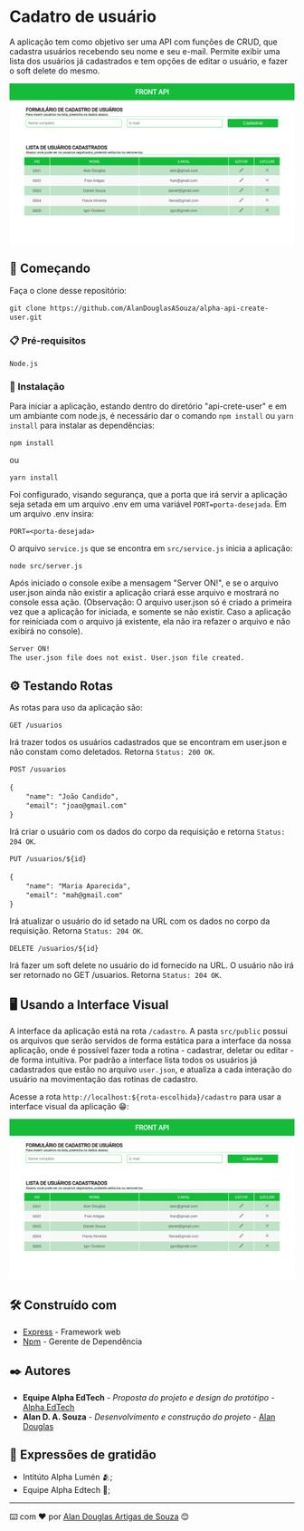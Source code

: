 # Cadatro de usuário

A aplicação tem como objetivo ser uma API com funções de CRUD, que cadastra usuários recebendo seu nome e seu e-mail. Permite exibir uma lista dos usuários já cadastrados e tem opções de editar o usuário, e fazer o soft delete do mesmo.

<div align="center" >
  <img src="/src/public/assets/exemple-02.png" />  
</div>

## 🚀 Começando

Faça o clone desse repositório:

```
git clone https://github.com/AlanDouglasASouza/alpha-api-create-user.git
```

### 📋 Pré-requisitos

```
Node.js
```

### 🔧 Instalação

Para iniciar a aplicação, estando dentro do diretório "api-crete-user" e em um ambiante com node.js, é necessário dar o comando `npm install` ou `yarn install` para instalar as dependências:

```
npm install
```

ou

```
yarn install
```

Foi configurado, visando segurança, que a porta que irá servir a aplicação seja setada em um arquivo .env em uma variável `PORT=porta-desejada`. Em um arquivo .env insira:

```
PORT=<porta-desejada>
```

O arquivo `service.js` que se encontra em `src/service.js` inicia a aplicação:

```
node src/server.js
```

Após iniciado o console exibe a mensagem "Server ON!", e se o arquivo user.json ainda não existir a aplicação criará esse arquivo e mostrará no console essa ação. (Observação: O arquivo user.json só é criado a primeira vez que a aplicação for iniciada, e somente se não existir. Caso a aplicação for reiniciada com o arquivo já existente, ela não ira refazer o arquivo e não exibirá no console).

```
Server ON!
The user.json file does not exist. User.json file created.
```

## ⚙️ Testando Rotas

As rotas para uso da aplicação são:

```
GET /usuarios
```

Irá trazer todos os usuários cadastrados que se encontram em user.json e não constam como deletados. Retorna `Status: 200 OK`.

```
POST /usuarios

{
    "name": "João Candido",
    "email": "joao@gmail.com"
}
```

Irá criar o usuário com os dados do corpo da requisição e retorna `Status: 204 OK`.

```
PUT /usuarios/${id}

{
    "name": "Maria Aparecida",
    "email": "mah@gmail.com"
}
```

Irá atualizar o usuário do id setado na URL com os dados no corpo da requisição. Retorna `Status: 204 OK`.

```
DELETE /usuarios/${id}
```

Irá fazer um soft delete no usuário do id fornecido na URL. O usuário não irá ser retornado no GET /usuarios. Retorna `Status: 204 OK`.

## 🖥️ Usando a Interface Visual

A interface da aplicação está na rota `/cadastro`. A pasta `src/public` possui os arquivos que serão servidos de forma estática para a interface da nossa aplicação, onde é possível fazer toda a rotina - cadastrar, deletar ou editar - de forma intuitiva. Por padrão a interface lista todos os usuários já cadastrados que estão no arquivo `user.json`, e atualiza a cada interação do usuário na movimentação das rotinas de cadastro.

Acesse a rota `http://localhost:${rota-escolhida}/cadastro` para usar a interface visual da aplicação 😁:

<div align="center" >
  <img src="/src/public/assets/exemple-02.png" />  
</div>

## 🛠️ Construído com

-   [Express](https://expressjs.com/pt-br/) - Framework web
-   [Npm](https://www.npmjs.com/) - Gerente de Dependência

## ✒️ Autores

-   **Equipe Alpha EdTech** - _Proposta do projeto e design do protótipo_ - [Alpha EdTech](https://www.alphaedtech.org.br/)
-   **Alan D. A. Souza** - _Desenvolvimento e construção do projeto_ - [Alan Douglas](https://github.com/AlanDouglasASouza)

## 🎁 Expressões de gratidão

-   Intitúto Alpha Lumén 🫂;
-   Equipe Alpha Edtech 📢;

---

⌨️ com ❤️ por [Alan Douglas Artigas de Souza](https://www.linkedin.com/in/alan-douglas-artigas-souza) 😊
